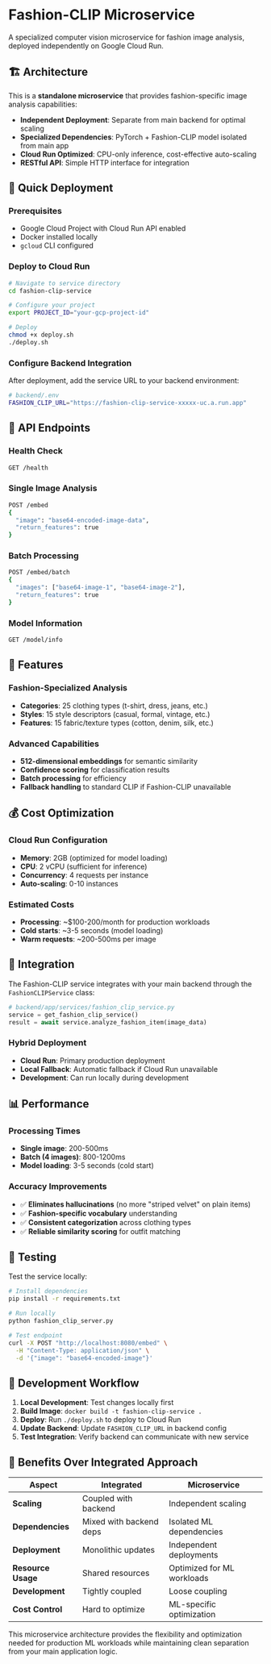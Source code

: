 # Fashion-CLIP Microservice

A specialized computer vision microservice for fashion image analysis, deployed independently on Google Cloud Run.

## 🏗️ Architecture

This is a **standalone microservice** that provides fashion-specific image analysis capabilities:

- **Independent Deployment**: Separate from main backend for optimal scaling
- **Specialized Dependencies**: PyTorch + Fashion-CLIP model isolated from main app
- **Cloud Run Optimized**: CPU-only inference, cost-effective auto-scaling
- **RESTful API**: Simple HTTP interface for integration

## 🚀 Quick Deployment

### Prerequisites
- Google Cloud Project with Cloud Run API enabled
- Docker installed locally
- `gcloud` CLI configured

### Deploy to Cloud Run

```bash
# Navigate to service directory
cd fashion-clip-service

# Configure your project
export PROJECT_ID="your-gcp-project-id"

# Deploy
chmod +x deploy.sh
./deploy.sh
```

### Configure Backend Integration

After deployment, add the service URL to your backend environment:

```bash
# backend/.env
FASHION_CLIP_URL="https://fashion-clip-service-xxxxx-uc.a.run.app"
```

## 📡 API Endpoints

### Health Check
```bash
GET /health
```

### Single Image Analysis
```bash
POST /embed
{
  "image": "base64-encoded-image-data",
  "return_features": true
}
```

### Batch Processing
```bash
POST /embed/batch
{
  "images": ["base64-image-1", "base64-image-2"],
  "return_features": true
}
```

### Model Information
```bash
GET /model/info
```

## 🎯 Features

### Fashion-Specialized Analysis
- **Categories**: 25 clothing types (t-shirt, dress, jeans, etc.)
- **Styles**: 15 style descriptors (casual, formal, vintage, etc.)
- **Features**: 15 fabric/texture types (cotton, denim, silk, etc.)

### Advanced Capabilities
- **512-dimensional embeddings** for semantic similarity
- **Confidence scoring** for classification results
- **Batch processing** for efficiency
- **Fallback handling** to standard CLIP if Fashion-CLIP unavailable

## 💰 Cost Optimization

### Cloud Run Configuration
- **Memory**: 2GB (optimized for model loading)
- **CPU**: 2 vCPU (sufficient for inference)
- **Concurrency**: 4 requests per instance
- **Auto-scaling**: 0-10 instances

### Estimated Costs
- **Processing**: ~$100-200/month for production workloads
- **Cold starts**: ~3-5 seconds (model loading)
- **Warm requests**: ~200-500ms per image

## 🔧 Integration

The Fashion-CLIP service integrates with your main backend through the `FashionCLIPService` class:

```python
# backend/app/services/fashion_clip_service.py
service = get_fashion_clip_service()
result = await service.analyze_fashion_item(image_data)
```

### Hybrid Deployment
- **Cloud Run**: Primary production deployment
- **Local Fallback**: Automatic fallback if Cloud Run unavailable
- **Development**: Can run locally during development

## 📊 Performance

### Processing Times
- **Single image**: 200-500ms
- **Batch (4 images)**: 800-1200ms
- **Model loading**: 3-5 seconds (cold start)

### Accuracy Improvements
- ✅ **Eliminates hallucinations** (no more "striped velvet" on plain items)
- ✅ **Fashion-specific vocabulary** understanding
- ✅ **Consistent categorization** across clothing types
- ✅ **Reliable similarity scoring** for outfit matching

## 🧪 Testing

Test the service locally:

```bash
# Install dependencies
pip install -r requirements.txt

# Run locally
python fashion_clip_server.py

# Test endpoint
curl -X POST "http://localhost:8080/embed" \
  -H "Content-Type: application/json" \
  -d '{"image": "base64-encoded-image"}'
```

## 🔄 Development Workflow

1. **Local Development**: Test changes locally first
2. **Build Image**: `docker build -t fashion-clip-service .`
3. **Deploy**: Run `./deploy.sh` to deploy to Cloud Run
4. **Update Backend**: Update `FASHION_CLIP_URL` in backend config
5. **Test Integration**: Verify backend can communicate with new service

## 🎉 Benefits Over Integrated Approach

| Aspect | Integrated | Microservice |
|--------|------------|--------------|
| **Scaling** | Coupled with backend | Independent scaling |
| **Dependencies** | Mixed with backend deps | Isolated ML dependencies |
| **Deployment** | Monolithic updates | Independent deployments |
| **Resource Usage** | Shared resources | Optimized for ML workloads |
| **Development** | Tightly coupled | Loose coupling |
| **Cost Control** | Hard to optimize | ML-specific optimization |

This microservice architecture provides the flexibility and optimization needed for production ML workloads while maintaining clean separation from your main application logic.
